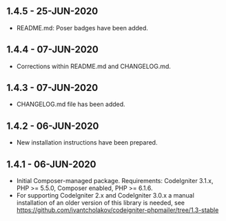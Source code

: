 1.4.5 - 25-JUN-2020
-------------------

* README.md: Poser badges have been added.


1.4.4 - 07-JUN-2020
-------------------

* Corrections within README.md and CHANGELOG.md.


1.4.3 - 07-JUN-2020
-------------------

* CHANGELOG.md file has been added.


1.4.2 - 06-JUN-2020
-------------------

* New installation instructions have been prepared.


1.4.1 - 06-JUN-2020
-------------------

* Initial Composer-managed package. Requirements: CodeIgniter 3.1.x, PHP >= 5.5.0, Composer enabled, PHP >= 6.1.6.
* For supporting CodeIgniter 2.x and CodeIgniter 3.0.x a manual installation of an older version of this
  library is needed, see https://github.com/ivantcholakov/codeigniter-phpmailer/tree/1.3-stable
